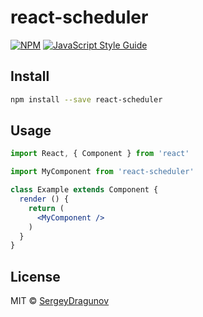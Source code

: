 # react-scheduler

> 

[![NPM](https://img.shields.io/npm/v/react-scheduler.svg)](https://www.npmjs.com/package/react-scheduler) [![JavaScript Style Guide](https://img.shields.io/badge/code_style-standard-brightgreen.svg)](https://standardjs.com)

## Install

```bash
npm install --save react-scheduler
```

## Usage

```jsx
import React, { Component } from 'react'

import MyComponent from 'react-scheduler'

class Example extends Component {
  render () {
    return (
      <MyComponent />
    )
  }
}
```

## License

MIT © [SergeyDragunov](https://github.com/SergeyDragunov)
